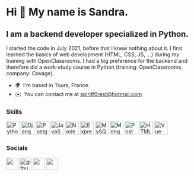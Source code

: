 Hi 👋 My name is Sandra.
===================================
I am a backend developer specialized in Python.
--------------------------------------
I started the code in July 2021, before that I knew nothing about it. I first learned the basics of web development (HTML, CSS, JS, ...) during my training with OpenClassrooms. I had a big preference for the backend and therefore did a work-study course in Python (training: OpenClassrooms, company: Covage).
* 🌍  I'm based in Tours, France.
* ✉️  You can contact me at [spiritf0rest@hotmail.com](mailto:spiritf0rest@hotmail.com)

### Skills

<p align="left">
  <a href="https://www.python.org/" target="_blank" rel="noreferrer"><img src="https://skillicons.dev/icons?i=py" width="36" height="36" alt="Python" /></a>
  <a href="https://www.django-rest-framework.org/" target="_blank" rel="noreferrer"><img src="https://skillicons.dev/icons?i=django" width="36" height="36" alt="Django" /></a>
  <a href="https://www.postgresql.org/" target="_blank" rel="noreferrer"><img src="https://skillicons.dev/icons?i=postgres" width="36" height="36" alt="Postgres" /></a>
  <a href="https://developer.mozilla.org/en-US/docs/Web/JavaScript" target="_blank" rel="noreferrer"><img src="https://raw.githubusercontent.com/danielcranney/readme-generator/main/public/icons/skills/javascript-colored.svg" width="36" height="36" alt="JavaScript" /></a>
  <a href="https://nodejs.org/en/" target="_blank" rel="noreferrer"><img src="https://raw.githubusercontent.com/danielcranney/readme-generator/main/public/icons/skills/nodejs-colored.svg" width="36" height="36" alt="NodeJS" /></a>
  <a href="https://expressjs.com/" target="_blank" rel="noreferrer"><img src="https://skillicons.dev/icons?i=express" width="36" height="36" alt="Express" /></a>
  <a href="https://www.mysql.com/" target="_blank" rel="noreferrer"><img src="https://raw.githubusercontent.com/danielcranney/readme-generator/main/public/icons/skills/mysql-colored.svg" width="36" height="36" alt="MySQL" /></a>
  <a href="https://www.mongodb.com/" target="_blank" rel="noreferrer"><img src="https://raw.githubusercontent.com/danielcranney/readme-generator/main/public/icons/skills/mongodb-colored.svg" width="36" height="36" alt="MongoDB" /></a>
  <a href="https://www.postman.com/" target="_blank" rel="noreferrer"><img src="https://skillicons.dev/icons?i=postman" width="36" height="36" alt="Postman" /></a>
  <a href="https://developer.mozilla.org/en-US/docs/Glossary/HTML5" target="_blank" rel="noreferrer"><img src="https://raw.githubusercontent.com/danielcranney/readme-generator/main/public/icons/skills/html5-colored.svg" width="36" height="36" alt="HTML5" /></a>
  <a href="https://vuejs.org/" target="_blank" rel="noreferrer"><img src="https://raw.githubusercontent.com/danielcranney/readme-generator/main/public/icons/skills/vuejs-colored.svg" width="36" height="36" alt="Vue" /></a>
</p>

### Socials

<p align="left">
  <a href="https://discord.com/users/SpiritF0rest#0878" target="_blank" rel="noreferrer"><img src="https://raw.githubusercontent.com/danielcranney/readme-generator/main/public/icons/socials/discord.svg" width="32" height="32" /></a> 
  <a href="https://www.github.com/SpiritF0rest" target="_blank" rel="noreferrer"><img src="https://skillicons.dev/icons?i=github" width="32" height="32" alt="github"/></a> 
  <a href="https://www.linkedin.com/in/sandra-weidenthal-a50072216/" target="_blank" rel="noreferrer"><img src="https://raw.githubusercontent.com/danielcranney/readme-generator/main/public/icons/socials/linkedin.svg" width="32" height="32" /></a>
  <a href="https://www.codewars.com/users/spiritf0rest" target="_blank" rel="noreferrer"><img src="https://www.codewars.com/packs/assets/logo.f607a0fb.svg" width="32" height="32" /></a></p>
